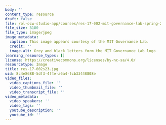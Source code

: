 ```yaml
---
body: ''
content_type: resource
draft: false
file: /ol-ocw-studio-app/courses/res-17-002-mit-governance-lab-spring-2023/res-17-002s23.jpg
file_size: 3180
file_type: image/jpeg
image_metadata:
  caption: This image appears courtesy of the MIT Governance Lab.
  credit: ''
  image-alt: Grey and black letters form the MIT Governance Lab logo
learning_resource_types: []
license: https://creativecommons.org/licenses/by-nc-sa/4.0/
resourcetype: Image
title: res-17-002s23.jpg
uid: 8c4e8688-5df3-4f4e-a6a4-fcb33448808e
video_files:
  video_captions_file: ''
  video_thumbnail_file: ''
  video_transcript_file: ''
video_metadata:
  video_speakers: ''
  video_tags: ''
  youtube_description: ''
  youtube_id: ''
---
```

